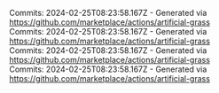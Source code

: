 Commits: 2024-02-25T08:23:58.167Z - Generated via https://github.com/marketplace/actions/artificial-grass
<br>
Commits: 2024-02-25T08:23:58.167Z - Generated via https://github.com/marketplace/actions/artificial-grass
<br>
Commits: 2024-02-25T08:23:58.167Z - Generated via https://github.com/marketplace/actions/artificial-grass
<br>
Commits: 2024-02-25T08:23:58.167Z - Generated via https://github.com/marketplace/actions/artificial-grass
<br>
